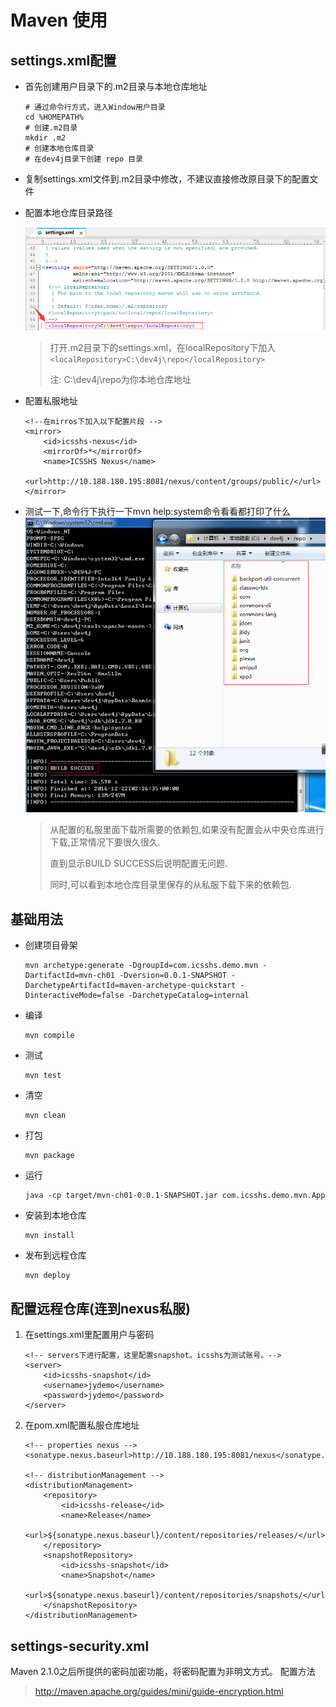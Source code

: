 # Maven 使用

## settings.xml配置

* 首先创建用户目录下的.m2目录与本地仓库地址

  ```
  # 通过命令行方式，进入Window用户目录
  cd %HOMEPATH%
  # 创建.m2目录
  mkdir .m2
  # 创建本地仓库目录
  # 在dev4j目录下创建 repo 目录
  ```

* 复制settings.xml文件到.m2目录中修改，不建议直接修改原目录下的配置文件

* 配置本地仓库目录路径

  ![](/cn/usage/images/dev4j_mvn_settings_localRepository.png)

  > 打开.m2目录下的settings.xml，在localRepository下加入`<localRepository>C:\dev4j\repo</localRepository>`
  >
  > 注: C:\dev4j\repo为你本地仓库地址

* 配置私服地址

  ```
  <!--在mirros下加入以下配置片段 -->
  <mirror>
      <id>icsshs-nexus</id>
      <mirrorOf>*</mirrorOf>
      <name>ICSSHS Nexus</name>
      <url>http://10.188.180.195:8081/nexus/content/groups/public/</url>
  </mirror>
  ```

* 测试一下,命令行下执行一下mvn help:system命令看看都打印了什么  
  ![](/cn/usage/images/dev4j_mvn_help!system.png)

  > 从配置的私服里面下载所需要的依赖包,如果没有配置会从中央仓库进行下载,正常情况下要很久很久.
  >
  > 直到显示BUILD SUCCESS后说明配置无问题.
  >
  > 同时,可以看到本地仓库目录里保存的从私服下载下来的依赖包.

## 基础用法

* 创建项目骨架

  ```
  mvn archetype:generate -DgroupId=com.icsshs.demo.mvn -DartifactId=mvn-ch01 -Dversion=0.0.1-SNAPSHOT -DarchetypeArtifactId=maven-archetype-quickstart -DinteractiveMode=false -DarchetypeCatalog=internal
  ```

* 编译

  ```
  mvn compile
  ```

* 测试

  ```
  mvn test
  ```

* 清空

  ```
  mvn clean
  ```

* 打包

  ```
  mvn package
  ```

* 运行

  ```
  java -cp target/mvn-ch01-0.0.1-SNAPSHOT.jar com.icsshs.demo.mvn.App
  ```

* 安装到本地仓库

  ```
  mvn install
  ```

* 发布到远程仓库

  ```
  mvn deploy
  ```

## 配置远程仓库\(连到nexus私服\)

1. 在settings.xml里配置用户与密码

   ```
   <!-- servers下进行配置，这里配置snapshot。icsshs为测试账号。-->
   <server>
       <id>icsshs-snapshot</id>
       <username>jydemo</username>
       <password>jydemo</password>
   </server>
   ```

2. 在pom.xml配置私服仓库地址

   ```
   <!-- properties nexus -->
   <sonatype.nexus.baseurl>http://10.188.180.195:8081/nexus</sonatype.nexus.baseurl>

   <!-- distributionManagement -->
   <distributionManagement>
       <repository>
           <id>icsshs-release</id>
           <name>Release</name>
           <url>${sonatype.nexus.baseurl}/content/repositories/releases/</url>
       </repository>
       <snapshotRepository>
           <id>icsshs-snapshot</id>
           <name>Snapshot</name>
           <url>${sonatype.nexus.baseurl}/content/repositories/snapshots/</url>
       </snapshotRepository>
   </distributionManagement>
   ```

## settings-security.xml

  Maven 2.1.0之后所提供的密码加密功能，将密码配置为非明文方式。
  配置方法
  > http://maven.apache.org/guides/mini/guide-encryption.html

